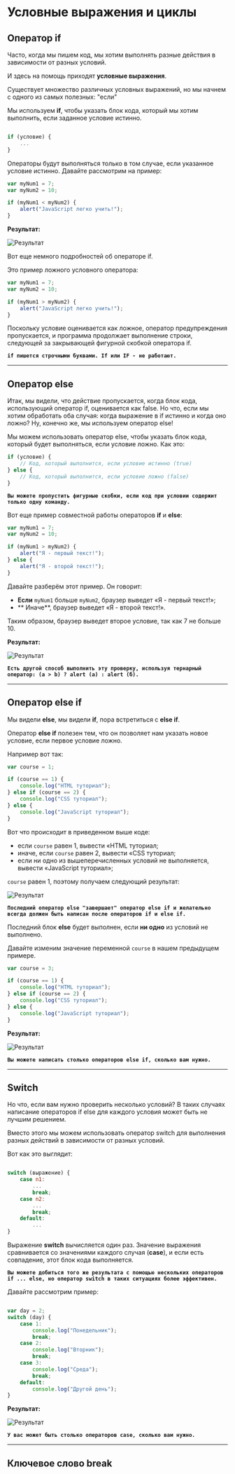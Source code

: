 # Условные выражения и циклы 

## Оператор if

Часто, когда мы пишем код, мы хотим выполнять разные действия в зависимости от разных условий.

И здесь на помощь приходят **условные выражения**.

Существует множество различных условных выражений, но мы начнем с одного из самых полезных: "если"

Мы используем **if**, чтобы указать блок кода, который мы хотим выполнить, если заданное условие истинно.

```JavaScript

if (условие) {
    ...
}
```

Операторы будут выполняться только в том случае, если указанное условие истинно. Давайте рассмотрим на пример:

```JavaScript
var myNum1 = 7;
var myNum2 = 10;

if (myNum1 < myNum2) {
    alert("JavaScript легко учить!");
}
```

**Результат:**

![Результат](./if_alert.png)

Вот еще немного подробностей об операторе if.

Это пример ложного условного оператора:

```JavaScript
var myNum1 = 7;
var myNum2 = 10;

if (myNum1 > myNum2) {
    alert("JavaScript легко учить!");
}
```

Поскольку условие оценивается как ложное, оператор предупреждения пропускается, и программа продолжает выполнение строки, следующей за закрывающей фигурной скобкой оператора if.

**`if пишется строчными буквами. If или IF - не работают.`**

---

## Оператор else

Итак, мы видели, что действие пропускается, когда блок кода, использующий оператор if, оценивается как false. Но что, если мы хотим обработать оба случая: когда выражение в if истинно и когда оно ложно? Ну, конечно же, мы используем оператор else!

Мы можем использовать оператор else, чтобы указать блок кода, который будет выполняться, если условие ложно. Как это:

```JavaScript
if (условие) {
    // Код, который выполнится, если условие истинно (true)
} else {
    // Код, который выполнится, если условие ложно (false)
}
```

**`Вы можете пропустить фигурные скобки, если код при условии содержит только одну команду.`**

Вот еще пример совместной работы операторов **if** и **else**:

```JavaScript
var myNum1 = 7;
var myNum2 = 10;

if (myNum1 > myNum2) {
    alert("Я - первый текст!");
} else {
    alert("Я - второй текст!");
}
```

Давайте разберём этот пример. Он говорит:
- **Если** `myNum1` больше `myNum2`, браузер выведет «Я - первый текст!»;
- ** Иначе**, браузер выведет «Я - второй текст!».

 Таким образом, браузер выведет второе условие, так как 7 не больше 10.

**Результат:**

![Результат](./if_else_alert.png)

**`Есть другой способ выполнить эту проверку, используя тернарный оператор: (a > b) ? alert (а) : alert (б).`**

---

## Оператор else if

Мы видели **else**, мы видели **if**, пора встретиться с **else if**.

Оператор **else if** полезен тем, что он позволяет нам указать новое условие, если первое условие ложно.

Например вот так:

```JavaScript
var course = 1;

if (course == 1) {
    console.log("HTML туториал");
} else if (course == 2) {
    console.log("CSS туториал");
} else {
    console.log("JavaScript туториал");
}
```

Вот что происходит в приведенном выше коде:
- если `course` равен 1, вывести «HTML туториал;
- иначе, если `course` равен 2, вывести «CSS туториал;
- если ни одно из вышеперечисленных условий не выполняется, вывести «JavaScript туториал»;

`course` равен 1, поэтому получаем следующий результат:

![Результат](./else_if.png)

**`Последний оператор else "завершает" оператор else if и желательно всегда должен быть написан после операторов if и else if.`**

Последний блок **else** будет выполнен, если **ни одно** из условий не выполнено.

Давайте изменим значение переменной `course` в нашем предыдущем примере.

```JavaScript
var course = 3;

if (course == 1) {
    console.log("HTML туториал");
} else if (course == 2) {
    console.log("CSS туториал");
} else {
    console.log("JavaScript туториал");
}
```

**Результат:**

![Результат](./else_if_2.png)

**`Вы можете написать столько операторов else if, сколько вам нужно.`**

---

## Switch

Но что, если вам нужно проверить несколько условий? В таких случаях написание операторов if else для каждого условия может быть не лучшим решением.

Вместо этого мы можем использовать оператор switch для выполнения разных действий в зависимости от разных условий.

Вот как это выглядит:

```JavaScript

switch (выражение) {
    case n1:
        ...
        break;
    case n2:
        ...
        break;
    default: 
        ...
}
```

Выражение **switch** вычисляется один раз. Значение выражения сравнивается со значениями каждого случая (**case**), и если есть совпадение, этот блок кода выполняется.

**`Вы можете добиться того же результата с помощью нескольких операторов if ... else, но оператор switch в таких ситуациях более эффективен.`**

Давайте рассмотрим пример:

```JavaScript

var day = 2;
switch (day) {
    case 1:
        console.log("Понедельник");
        break;
    case 2:
        console.log("Вторник");
        break;
    case 3:
        console.log("Среда");
        break;
    default:
        console.log("Другой день");
}
```

**Результат:**

![Результат](./switch.png)

**`У вас может быть столько операторов case, сколько вам нужно.`**

---

## Ключевое слово break

